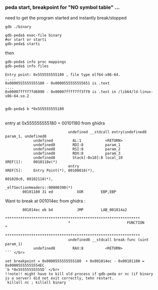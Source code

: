 
### peda start, breakpoint for "NO symbol table" ...
need to get the program started and instantly break/stopped
```
gdb ./binary

gdb-peda$ exec-file binary
#or start or starti
gdb-peda$ starti
```
then
```
gdb-peda$ info proc mappings
gdb-peda$ info files

Entry point: 0x555555555180 , file type elf64-x86-64.
.....
0x0000555555555180 - 0x0000555555555651 is .text
....
0x00007ffff7fd6090 - 0x00007ffff7ff3ff0 is .text in /lib64/ld-linux-x86-64.so.2


gdb-peda$ b *0x555555555180
```
</br>
entry at 0x555555555180 = 00101180 from ghidra

```
                             undefined __stdcall entry(undefined8 param_1, undefined8
             undefined         AL:1           <RETURN>
             undefined8        RDI:8          param_1
             undefined8        RSI:8          param_2
             undefined8        RDX:8          param_3
             undefined8        Stack[-0x10]:8 local_10                                XREF[1]:     0010118e(*)  
                             entry                                           XREF[5]:     Entry Point(*), 00100018(*), 
                                                                                          001020c0, 00102118(*), 
                                                                                          _elfSectionHeaders::00000390(*)  
        00101180 31 ed           XOR        EBP,EBP
```
Want to break at 001014ec from ghidra :
```
        001014ec eb b4           JMP        LAB_001014a2
                             **************************************************************
                             *                          FUNCTION                          *
                             **************************************************************
                             undefined8 __stdcall break-func (uint param_1)
             undefined8        RAX:8          <RETURN>
``` </br>

set breakpoint = 0x0000555555555180  + 0x001014ec - 0x00101180 = 0x00005555555554EC
`b *0x55555555555D` </br>
!!note!! might have to kill old process if gdb-peda or nc (if binary is a server) did not exit correctly, tehn restart.
`killall nc ; killall binary `